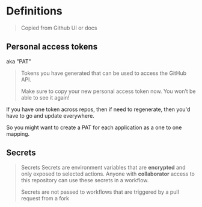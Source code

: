 # Definitions
> Copied from Github UI or docs

## Personal access tokens

aka "PAT"

> Tokens you have generated that can be used to access the GitHub API.
> 
> Make sure to copy your new personal access token now. You won’t be able to see it again! 

If you have one token across repos, then if need to regenerate, then you'd have to go and update everywhere. 

So you might want to create a PAT for each application as a one to one mapping. 


## Secrets

> Secrets
> Secrets are environment variables that are **encrypted** and only exposed to selected actions. Anyone with **collaborator** access to this repository can use these secrets in a workflow.
> 
> Secrets are not passed to workflows that are triggered by a pull request from a fork
<!--stackedit_data:
eyJoaXN0b3J5IjpbLTE3NzExMTEwMDBdfQ==
-->
